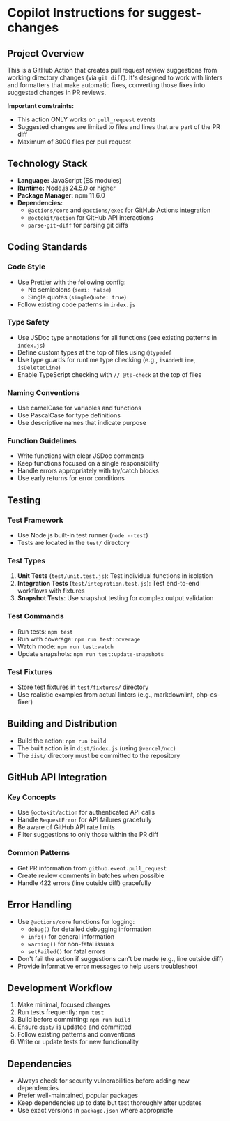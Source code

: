 # Copilot Instructions for suggest-changes

## Project Overview

This is a GitHub Action that creates pull request review suggestions from working directory changes (via `git diff`). It's designed to work with linters and formatters that make automatic fixes, converting those fixes into suggested changes in PR reviews.

**Important constraints:**
- This action ONLY works on `pull_request` events
- Suggested changes are limited to files and lines that are part of the PR diff
- Maximum of 3000 files per pull request

## Technology Stack

- **Language:** JavaScript (ES modules)
- **Runtime:** Node.js 24.5.0 or higher
- **Package Manager:** npm 11.6.0
- **Dependencies:**
  - `@actions/core` and `@actions/exec` for GitHub Actions integration
  - `@octokit/action` for GitHub API interactions
  - `parse-git-diff` for parsing git diffs

## Coding Standards

### Code Style
- Use Prettier with the following config:
  - No semicolons (`semi: false`)
  - Single quotes (`singleQuote: true`)
- Follow existing code patterns in `index.js`

### Type Safety
- Use JSDoc type annotations for all functions (see existing patterns in `index.js`)
- Define custom types at the top of files using `@typedef`
- Use type guards for runtime type checking (e.g., `isAddedLine`, `isDeletedLine`)
- Enable TypeScript checking with `// @ts-check` at the top of files

### Naming Conventions
- Use camelCase for variables and functions
- Use PascalCase for type definitions
- Use descriptive names that indicate purpose

### Function Guidelines
- Write functions with clear JSDoc comments
- Keep functions focused on a single responsibility
- Handle errors appropriately with try/catch blocks
- Use early returns for error conditions

## Testing

### Test Framework
- Use Node.js built-in test runner (`node --test`)
- Tests are located in the `test/` directory

### Test Types
1. **Unit Tests** (`test/unit.test.js`): Test individual functions in isolation
2. **Integration Tests** (`test/integration.test.js`): Test end-to-end workflows with fixtures
3. **Snapshot Tests**: Use snapshot testing for complex output validation

### Test Commands
- Run tests: `npm test`
- Run with coverage: `npm run test:coverage`
- Watch mode: `npm run test:watch`
- Update snapshots: `npm run test:update-snapshots`

### Test Fixtures
- Store test fixtures in `test/fixtures/` directory
- Use realistic examples from actual linters (e.g., markdownlint, php-cs-fixer)

## Building and Distribution

- Build the action: `npm run build`
- The built action is in `dist/index.js` (using `@vercel/ncc`)
- The `dist/` directory must be committed to the repository

## GitHub API Integration

### Key Concepts
- Use `@octokit/action` for authenticated API calls
- Handle `RequestError` for API failures gracefully
- Be aware of GitHub API rate limits
- Filter suggestions to only those within the PR diff

### Common Patterns
- Get PR information from `github.event.pull_request`
- Create review comments in batches when possible
- Handle 422 errors (line outside diff) gracefully

## Error Handling

- Use `@actions/core` functions for logging:
  - `debug()` for detailed debugging information
  - `info()` for general information
  - `warning()` for non-fatal issues
  - `setFailed()` for fatal errors
- Don't fail the action if suggestions can't be made (e.g., line outside diff)
- Provide informative error messages to help users troubleshoot

## Development Workflow

1. Make minimal, focused changes
2. Run tests frequently: `npm test`
3. Build before committing: `npm run build`
4. Ensure `dist/` is updated and committed
5. Follow existing patterns and conventions
6. Write or update tests for new functionality

## Dependencies

- Always check for security vulnerabilities before adding new dependencies
- Prefer well-maintained, popular packages
- Keep dependencies up to date but test thoroughly after updates
- Use exact versions in `package.json` where appropriate

